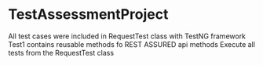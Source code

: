 # TestAssessmentProject

All test cases were included in RequestTest class with TestNG framework
Test1 contains reusable methods fo REST ASSURED api methods
Execute all tests from the RequestTest class
